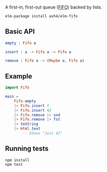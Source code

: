 
A first-in, first-out queue ([FIFO](https://en.wikipedia.org/wiki/FIFO_(computing_and_electronics))) backed by lists.

```bash
elm-package install avh4/elm-fifo
```

## Basic API

```elm
empty : Fifo a

insert : a -> Fifo a -> Fifo a

remove : Fifo a -> (Maybe a, Fifo a)
```


## Example

```elm
import Fifo

main =
    Fifo.empty
    |> Fifo.insert 7
    |> Fifo.insert 42
    |> Fifo.remove |> snd
    |> Fifo.remove |> fst
    |> toString
    |> Html.text
        -- Shows "Just 42"
```

## Running tests

```
npm install
npm test
```

